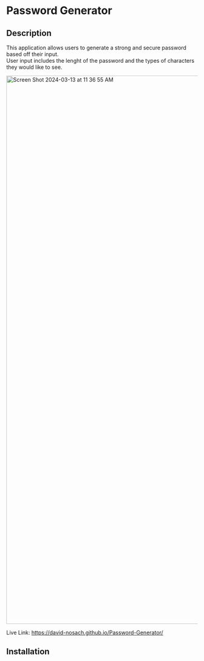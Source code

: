 # Password Generator

## Description

This application allows users to generate a strong and secure password based off their input.  
User input includes the lenght of the password and the types of characters they would like to see.

<img width="1440" alt="Screen Shot 2024-03-13 at 11 36 55 AM" src="https://github.com/David-Nosach/Password-Generator/assets/91391933/be320715-1628-4e96-a7a1-5c0729690d7a">

Live Link: https://david-nosach.github.io/Password-Generator/

## Installation

